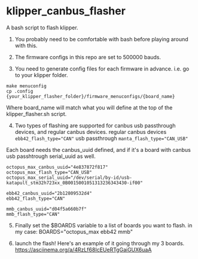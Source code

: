 # klipper_canbus_flasher
 A bash script to flash klipper.

1) You probably need to be comfortable with bash before playing around with this.

2) The firmware configs in this repo are set to 500000 bauds.

3) You need to generate config files for each firmware in advance.
i.e. go to your klipper folder.
```
make menuconfig
cp .config {your_klipper_flasher_folder}/firmware_menuconfigs/{board_name}
```
Where board_name will match what you will define at the top of the klipper_flasher.sh script.

4) Two types of flashing are supported for canbus usb passthrough devices, and regular canbus devices.
regular canbus devices
`ebb42_flash_type="CAN"`
usb passthrough
`manta_flash_type="CAN_USB"`

Each board needs the canbus_uuid defined, and if it's a board with canbus usb passhtrough serial_uuid as well.

```
octopus_max_canbus_uuid="4e837872f817"
octopus_max_flash_type="CAN_USB"
octopus_max_serial_uuid="/dev/serial/by-id/usb-katapult_stm32h723xx_0B0015001051313236343430-if00"

ebb42_canbus_uuid="2b12809532d4"
ebb42_flash_type="CAN"

mmb_canbus_uuid="d04f5a660b7f"
mmb_flash_type="CAN"
```

5) Finally set the $BOARDS variable to a list of boards you want to flash.
in my case:
BOARDS="octopus_max ebb42 mmb"

6) launch the flash!
Here's an example of it going through my 3 boards.
https://asciinema.org/a/4RzLf68IcEUeRTgGaiGUX6uaA
